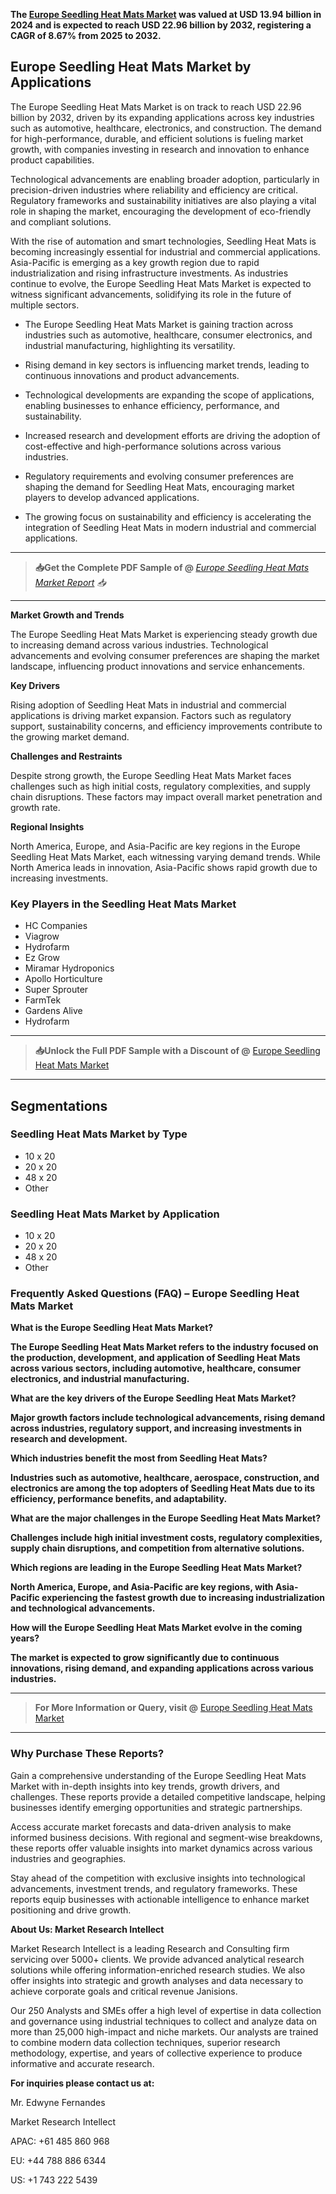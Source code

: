 <p><strong>The <a href="https://www.marketresearchintellect.com/download-sample/?rid=901372&amp;utm_source=Pulse-April-Europe&amp;utm_medium=852">Europe Seedling Heat Mats Market</a> was valued at USD 13.94 billion in 2024 and is expected to reach USD 22.96 billion by 2032, registering a CAGR of 8.67% from 2025 to 2032.</strong></p><h2>Europe Seedling Heat Mats Market by Applications&nbsp;</h2><p><p>The Europe Seedling Heat Mats Market is on track to reach USD 22.96 billion by 2032, driven by its expanding applications across key industries such as automotive, healthcare, electronics, and construction. The demand for high-performance, durable, and efficient solutions is fueling market growth, with companies investing in research and innovation to enhance product capabilities.</p><p>Technological advancements are enabling broader adoption, particularly in precision-driven industries where reliability and efficiency are critical. Regulatory frameworks and sustainability initiatives are also playing a vital role in shaping the market, encouraging the development of eco-friendly and compliant solutions.</p><p>With the rise of automation and smart technologies, Seedling Heat Mats is becoming increasingly essential for industrial and commercial applications. Asia-Pacific is emerging as a key growth region due to rapid industrialization and rising infrastructure investments. As industries continue to evolve, the Europe Seedling Heat Mats Market is expected to witness significant advancements, solidifying its role in the future of multiple sectors.</p></p><ul><li><p>The Europe Seedling Heat Mats Market is gaining traction across industries such as automotive, healthcare, consumer electronics, and industrial manufacturing, highlighting its versatility.</p></li><li><p>Rising demand in key sectors is influencing market trends, leading to continuous innovations and product advancements.</p></li><li><p>Technological developments are expanding the scope of applications, enabling businesses to enhance efficiency, performance, and sustainability.</p></li><li><p>Increased research and development efforts are driving the adoption of cost-effective and high-performance solutions across various industries.</p></li><li><p>Regulatory requirements and evolving consumer preferences are shaping the demand for Seedling Heat Mats, encouraging market players to develop advanced applications.</p></li><li><p>The growing focus on sustainability and efficiency is accelerating the integration of Seedling Heat Mats in modern industrial and commercial applications.</p></li></ul><hr /><blockquote><p><strong><span class="font-[700]">📥Get the Complete PDF Sample of @ </span></strong><em><span class="font-[700]"><a href="https://www.marketresearchintellect.com/download-sample/?rid=901372&amp;utm_source=Pulse-April-Europe&amp;utm_medium=852" target="_blank" data-tracking-control-name="article-ssr-frontend-pulse_little-text-block" data-tracking-will-navigate="" data-test-link="">Europe Seedling Heat Mats Market Report</a>&nbsp;📥</span></em></p></blockquote><hr /><p class="" data-start="77" data-end="360"><strong data-start="77" data-end="105">Market Growth and Trends</strong></p><p class="" data-start="77" data-end="360">The Europe Seedling Heat Mats Market is experiencing steady growth due to increasing demand across various industries. Technological advancements and evolving consumer preferences are shaping the market landscape, influencing product innovations and service enhancements.</p><p class="" data-start="362" data-end="606"><strong data-start="362" data-end="377">Key Drivers</strong></p><p class="" data-start="362" data-end="606">Rising adoption of Seedling Heat Mats in industrial and commercial applications is driving market expansion. Factors such as regulatory support, sustainability concerns, and efficiency improvements contribute to the growing market demand.</p><p class="" data-start="608" data-end="849"><strong data-start="608" data-end="637">Challenges and Restraints</strong></p><p class="" data-start="608" data-end="849">Despite strong growth, the Europe Seedling Heat Mats Market faces challenges such as high initial costs, regulatory complexities, and supply chain disruptions. These factors may impact overall market penetration and growth rate.</p><p class="" data-start="851" data-end="1095"><strong data-start="851" data-end="872">Regional Insights</strong></p><p class="" data-start="851" data-end="1095">North America, Europe, and Asia-Pacific are key regions in the Europe Seedling Heat Mats Market, each witnessing varying demand trends. While North America leads in innovation, Asia-Pacific shows rapid growth due to increasing investments.</p><p><h3>Key Players in the Seedling Heat Mats Market </h3><ul><li>HC Companies</li><li>Viagrow</li><li>Hydrofarm</li><li>Ez Grow</li><li>Miramar Hydroponics</li><li>Apollo Horticulture</li><li>Super Sprouter</li><li>FarmTek</li><li>Gardens Alive</li><li>Hydrofarm</li></ul></p><hr /><blockquote><p><strong>📥Unlock the Full PDF Sample with a Discount of @</strong> <a href="https://www.marketresearchintellect.com/ask-for-discount/?rid=901372&amp;utm_source=Pulse-April-Europe&amp;utm_medium=852">Europe Seedling Heat Mats Market</a></p></blockquote><hr /><p><h2>Segmentations</h2><h3>Seedling Heat Mats Market by Type</h3><ul><li>10 x 20</li><li>20 x 20</li><li>48 x 20</li><li>Other</li></ul><h3>Seedling Heat Mats Market by Application</h3><ul><li>10 x 20</li><li>20 x 20</li><li>48 x 20</li><li>Other</li></ul></p><h3><strong>Frequently Asked Questions (FAQ) &ndash; Europe Seedling Heat Mats Market</strong></h3><p><strong>What is the Europe Seedling Heat Mats Market?</strong></p><p><strong>The Europe Seedling Heat Mats Market refers to the industry focused on the production, development, and application of Seedling Heat Mats across various sectors, including automotive, healthcare, consumer electronics, and industrial manufacturing.</strong></p><p><strong>What are the key drivers of the Europe Seedling Heat Mats Market?</strong></p><p><strong>Major growth factors include technological advancements, rising demand across industries, regulatory support, and increasing investments in research and development.</strong></p><p><strong>Which industries benefit the most from Seedling Heat Mats?</strong></p><p><strong>Industries such as automotive, healthcare, aerospace, construction, and electronics are among the top adopters of Seedling Heat Mats due to its efficiency, performance benefits, and adaptability.</strong></p><p><strong>What are the major challenges in the Europe Seedling Heat Mats Market?</strong></p><p><strong>Challenges include high initial investment costs, regulatory complexities, supply chain disruptions, and competition from alternative solutions.</strong></p><p><strong>Which regions are leading in the Europe Seedling Heat Mats Market?</strong></p><p><strong>North America, Europe, and Asia-Pacific are key regions, with Asia-Pacific experiencing the fastest growth due to increasing industrialization and technological advancements.</strong></p><p><strong>How will the Europe Seedling Heat Mats Market evolve in the coming years?</strong></p><p><strong>The market is expected to grow significantly due to continuous innovations, rising demand, and expanding applications across various industries.</strong></p><hr /><blockquote><p><span class="font-[700]"><strong>For More Information or Query, visit&nbsp;@</strong>&nbsp;</span><span class="font-[700]"><a href="https://www.marketresearchintellect.com/product/global-seedling-heat-mats-market/?utm_source=Linkedin&utm_medium=852" target="_blank" data-tracking-control-name="article-ssr-frontend-pulse_little-text-block" data-tracking-will-navigate="" data-test-link="">Europe Seedling Heat Mats Market</a></span></p></blockquote><hr /><h3><strong data-start="0" data-end="31">Why Purchase These Reports?</strong></h3><p class="" data-start="35" data-end="297">Gain a comprehensive understanding of the Europe Seedling Heat Mats Market with in-depth insights into key trends, growth drivers, and challenges. These reports provide a detailed competitive landscape, helping businesses identify emerging opportunities and strategic partnerships.</p><p class="" data-start="299" data-end="540">Access accurate market forecasts and data-driven analysis to make informed business decisions. With regional and segment-wise breakdowns, these reports offer valuable insights into market dynamics across various industries and geographies.</p><p class="" data-start="542" data-end="784">Stay ahead of the competition with exclusive insights into technological advancements, investment trends, and regulatory frameworks. These reports equip businesses with actionable intelligence to enhance market positioning and drive growth.</p><p><strong><span class="font-[700]">About Us: Market Research Intellect</span></strong></p><p><span class="">Market Research Intellect is a leading Research and Consulting firm servicing over 5000+ clients. We provide advanced analytical research solutions while offering information-enriched research studies.&nbsp;</span>We also offer insights into strategic and growth analyses and data necessary to achieve corporate goals and critical revenue Janisions.</p><p><span class="">Our 250 Analysts and SMEs offer a high level of expertise in data collection and governance using industrial techniques to collect and analyze data on more than 25,000 high-impact and niche markets. Our analysts are trained to combine modern data collection techniques, superior research methodology, expertise, and years of collective experience to produce informative and accurate research.</span></p><p><strong>For inquiries please contact us at:</strong></p><p>Mr. Edwyne Fernandes</p><p>Market Research Intellect</p><p>APAC: +61 485 860 968</p><p>EU: +44 788 886 6344</p><p>US: +1 743 222 5439</p>